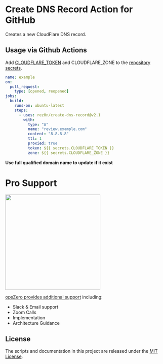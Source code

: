 # Create DNS Record Action for GitHub

Creates a new CloudFlare DNS record.

## Usage via Github Actions

Add [CLOUDFLARE_TOKEN](https://developers.cloudflare.com/api/tokens/create) and CLOUDFLARE_ZONE to the [repository secrets](https://docs.github.com/en/actions/configuring-and-managing-workflows/creating-and-storing-encrypted-secrets).

```yaml
name: example
on:
  pull_request:
    type: [opened, reopened]
jobs:
  build:
    runs-on: ubuntu-latest
    steps:
      - uses: rez0n/create-dns-record@v2.1
        with:
          type: "A"
          name: "review.example.com"
          content: "8.8.8.8"
          ttl: 1
          proxied: true
          token: ${{ secrets.CLOUDFLARE_TOKEN }}
          zone: ${{ secrets.CLOUDFLARE_ZONE }}
```

**Use full qualified domain name to update if it exist**

# Pro Support

<a href="https://www.opszero.com"><img src="http://assets.opszero.com/images/opszero_11_29_2016.png" width="300px"/></a>

[opsZero provides additional support](https://www.opszero.com/devops) including:

- Slack & Email support
- Zoom Calls
- Implementation
- Architecture Guidance

## License

The scripts and documentation in this project are released under the [MIT License](LICENSE).
